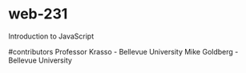 # web-231
Introduction to JavaScript

#contributors
Professor Krasso - Bellevue University 
Mike Goldberg - Bellevue University 
